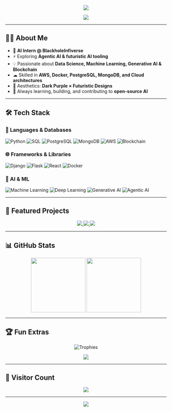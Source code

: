<!-- Banner -->
<p align="center">
  <img src="https://capsule-render.vercel.app/api?type=waving&color=8A2BE2&height=250&section=header&text=Yashika%20Tirkey&fontSize=60&fontColor=ffffff&animation=fadeIn&fontAlignY=40"/>
</p>

<!-- Typing Effect -->
<p align="center">
  <a href="https://github.com/yashikart">
    <img src="https://readme-typing-svg.herokuapp.com?size=28&color=8A2BE2&center=true&vCenter=true&width=800&lines=AI+Intern+%40+Blackhole+Infiverse;Python+%7C+SQL+%7C+PostgreSQL+%7C+MongoDB+%7C+AWS;Django+%7C+Flask+%7C+ReactJS+%7C+Docker;AI%2FML+%7C+Gen+AI+%7C+Agentic+AI+%7C+Blockchain;Aspiring+Data+Scientist+%26+AI+Engineer"/>
  </a>
</p>

---

## 👩‍💻 About Me
- 🌌 **AI Intern @ BlackholeInfiverse**  
- ⚡ Exploring **Agentic AI & futuristic AI tooling**  
- 💡 Passionate about **Data Science, Machine Learning, Generative AI & Blockchain**  
- ☁ Skilled in **AWS, Docker, PostgreSQL, MongoDB, and Cloud architectures**  
- 🎨 Aesthetics: **Dark Purple × Futuristic Designs**  
- 🚀 Always learning, building, and contributing to **open-source AI**  

---

## 🛠️ Tech Stack  

### 🚀 Languages & Databases  
![Python](https://img.shields.io/badge/Python-3776AB?style=for-the-badge&logo=python&logoColor=white)
![SQL](https://img.shields.io/badge/SQL-003B57?style=for-the-badge&logo=sqlite&logoColor=white)
![PostgreSQL](https://img.shields.io/badge/PostgreSQL-336791?style=for-the-badge&logo=postgresql&logoColor=white)
![MongoDB](https://img.shields.io/badge/MongoDB-4EA94B?style=for-the-badge&logo=mongodb&logoColor=white)
![AWS](https://img.shields.io/badge/AWS-FF9900?style=for-the-badge&logo=amazonaws&logoColor=white)
![Blockchain](https://img.shields.io/badge/Blockchain-8A2BE2?style=for-the-badge&logo=ethereum&logoColor=white)

### 🌐 Frameworks & Libraries  
![Django](https://img.shields.io/badge/Django-092E20?style=for-the-badge&logo=django&logoColor=white)
![Flask](https://img.shields.io/badge/Flask-000000?style=for-the-badge&logo=flask&logoColor=white)
![React](https://img.shields.io/badge/ReactJS-20232A?style=for-the-badge&logo=react&logoColor=61DAFB)
![Docker](https://img.shields.io/badge/Docker-2496ED?style=for-the-badge&logo=docker&logoColor=white)

### 🤖 AI & ML  
![Machine Learning](https://img.shields.io/badge/Machine%20Learning-102230?style=for-the-badge&logo=tensorflow&logoColor=orange)
![Deep Learning](https://img.shields.io/badge/Deep%20Learning-8A2BE2?style=for-the-badge&logo=pytorch&logoColor=white)
![Generative AI](https://img.shields.io/badge/Generative%20AI-800080?style=for-the-badge&logo=openai&logoColor=white)
![Agentic AI](https://img.shields.io/badge/Agentic%20AI-301934?style=for-the-badge&logo=githubcopilot&logoColor=white)

---

## 🚀 Featured Projects

<p align="center">
  <a href="https://github.com/yashikart/Blood-Group-Detection-Using-Fingerprints">
    <img src="https://github-readme-stats.vercel.app/api/pin/?username=yashikart&repo=Blood-Group-Detection-Using-Fingerprints&theme=midnight-purple" />
  </a>
  <a href="https://github.com/yashikart/Clinical-Note-Generation-from-Doctor-Patient-Conversations-using-LLM">
    <img src="https://github-readme-stats.vercel.app/api/pin/?username=yashikart&repo=Clinical-Note-Generation-from-Doctor-Patient-Conversations-using-LLM&theme=midnight-purple" />
  </a>
  <a href="https://github.com/yashikart/Multivariate-Time-Series-Analysis-Gold-Silver-Platinum">
    <img src="https://github-readme-stats.vercel.app/api/pin/?username=yashikart&repo=Multivariate-Time-Series-Analysis-Gold-Silver-Platinum&theme=midnight-purple" />
  </a>
</p>

---

## 📊 GitHub Stats  
<p align="center">
  <img src="https://github-readme-stats.vercel.app/api?username=yashikart&show_icons=true&theme=midnight-purple&hide_border=true" height="170"/>
  <img src="https://github-readme-streak-stats.herokuapp.com/?user=yashikart&theme=midnight-purple&hide_border=true" height="170"/>
</p>

---

## 🏆 Fun Extras  

<p align="center">
  <img src="https://github-profile-trophy.vercel.app/?username=yashikart&theme=onestar&no-frame=true&row=1&column=7" alt="Trophies"/>
</p>

<p align="center">
  <img src="https://github-readme-activity-graph.vercel.app/graph?username=yashikart&bg_color=0f0f0f&color=8A2BE2&line=ba55d3&point=ffffff&area=true&hide_border=true"/>
</p>

---

## 👀 Visitor Count
<p align="center">
  <img src="https://profile-counter.glitch.me/yashikart/count.svg"/>
</p>

---

<!-- Footer Banner -->
<p align="center">
  <img src="https://capsule-render.vercel.app/api?type=waving&color=8A2BE2&height=150&section=footer"/>
</p>
